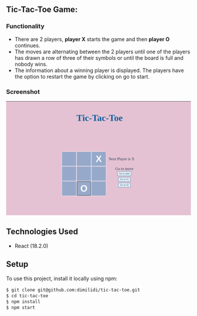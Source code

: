 ## Tic-Tac-Toe Game:

### Functionality
- There are 2 players, **player X** starts the game and then **player O** continues.
- The moves are alternating between the 2 players until one of the players has drawn a row of three of their symbols or until the board is full and nobody wins.
- The information about a winning player is displayed. The players have the option to restart the game by clicking on go to start.

### Screenshot
<img src='./public/tic-tac-toe.png ' />

## Technologies Used
- React (18.2.0)

## Setup
To use this project, install it locally using npm:

```
$ git clone git@github.com:dimilidi/tic-tac-toe.git
$ cd tic-tac-toe
§ npm install
$ npm start
```
